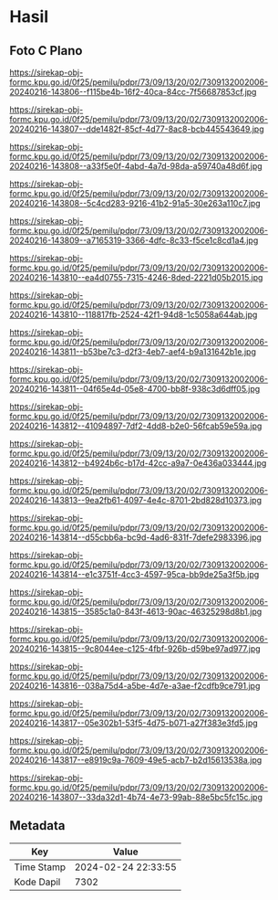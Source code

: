 # Hasil

## Foto C Plano

https://sirekap-obj-formc.kpu.go.id/0f25/pemilu/pdpr/73/09/13/20/02/7309132002006-20240216-143806--f115be4b-16f2-40ca-84cc-7f56687853cf.jpg

https://sirekap-obj-formc.kpu.go.id/0f25/pemilu/pdpr/73/09/13/20/02/7309132002006-20240216-143807--dde1482f-85cf-4d77-8ac8-bcb445543649.jpg

https://sirekap-obj-formc.kpu.go.id/0f25/pemilu/pdpr/73/09/13/20/02/7309132002006-20240216-143808--a33f5e0f-4abd-4a7d-98da-a59740a48d6f.jpg

https://sirekap-obj-formc.kpu.go.id/0f25/pemilu/pdpr/73/09/13/20/02/7309132002006-20240216-143808--5c4cd283-9216-41b2-91a5-30e263a110c7.jpg

https://sirekap-obj-formc.kpu.go.id/0f25/pemilu/pdpr/73/09/13/20/02/7309132002006-20240216-143809--a7165319-3366-4dfc-8c33-f5ce1c8cd1a4.jpg

https://sirekap-obj-formc.kpu.go.id/0f25/pemilu/pdpr/73/09/13/20/02/7309132002006-20240216-143810--ea4d0755-7315-4246-8ded-2221d05b2015.jpg

https://sirekap-obj-formc.kpu.go.id/0f25/pemilu/pdpr/73/09/13/20/02/7309132002006-20240216-143810--118817fb-2524-42f1-94d8-1c5058a644ab.jpg

https://sirekap-obj-formc.kpu.go.id/0f25/pemilu/pdpr/73/09/13/20/02/7309132002006-20240216-143811--b53be7c3-d2f3-4eb7-aef4-b9a131642b1e.jpg

https://sirekap-obj-formc.kpu.go.id/0f25/pemilu/pdpr/73/09/13/20/02/7309132002006-20240216-143811--04f65e4d-05e8-4700-bb8f-938c3d6dff05.jpg

https://sirekap-obj-formc.kpu.go.id/0f25/pemilu/pdpr/73/09/13/20/02/7309132002006-20240216-143812--41094897-7df2-4dd8-b2e0-56fcab59e59a.jpg

https://sirekap-obj-formc.kpu.go.id/0f25/pemilu/pdpr/73/09/13/20/02/7309132002006-20240216-143812--b4924b6c-b17d-42cc-a9a7-0e436a033444.jpg

https://sirekap-obj-formc.kpu.go.id/0f25/pemilu/pdpr/73/09/13/20/02/7309132002006-20240216-143813--9ea2fb61-4097-4e4c-8701-2bd828d10373.jpg

https://sirekap-obj-formc.kpu.go.id/0f25/pemilu/pdpr/73/09/13/20/02/7309132002006-20240216-143814--d55cbb6a-bc9d-4ad6-831f-7defe2983396.jpg

https://sirekap-obj-formc.kpu.go.id/0f25/pemilu/pdpr/73/09/13/20/02/7309132002006-20240216-143814--e1c3751f-4cc3-4597-95ca-bb9de25a3f5b.jpg

https://sirekap-obj-formc.kpu.go.id/0f25/pemilu/pdpr/73/09/13/20/02/7309132002006-20240216-143815--3585c1a0-843f-4613-90ac-46325298d8b1.jpg

https://sirekap-obj-formc.kpu.go.id/0f25/pemilu/pdpr/73/09/13/20/02/7309132002006-20240216-143815--9c8044ee-c125-4fbf-926b-d59be97ad977.jpg

https://sirekap-obj-formc.kpu.go.id/0f25/pemilu/pdpr/73/09/13/20/02/7309132002006-20240216-143816--038a75d4-a5be-4d7e-a3ae-f2cdfb9ce791.jpg

https://sirekap-obj-formc.kpu.go.id/0f25/pemilu/pdpr/73/09/13/20/02/7309132002006-20240216-143817--05e302b1-53f5-4d75-b071-a27f383e3fd5.jpg

https://sirekap-obj-formc.kpu.go.id/0f25/pemilu/pdpr/73/09/13/20/02/7309132002006-20240216-143817--e8919c9a-7609-49e5-acb7-b2d15613538a.jpg

https://sirekap-obj-formc.kpu.go.id/0f25/pemilu/pdpr/73/09/13/20/02/7309132002006-20240216-143807--33da32d1-4b74-4e73-99ab-88e5bc5fc15c.jpg


## Metadata

| Key        | Value               |
| ---------- | ------------------- |
| Time Stamp | 2024-02-24 22:33:55 |
| Kode Dapil | 7302                |



